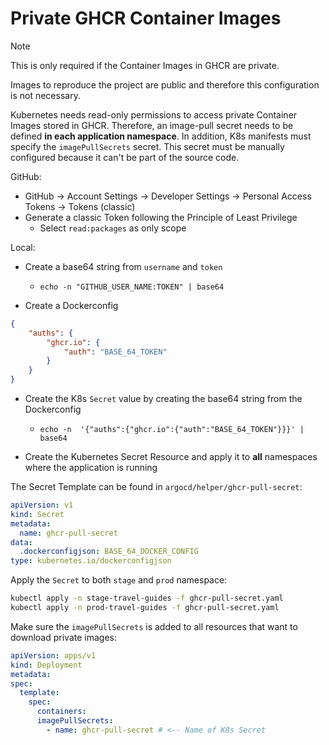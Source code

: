 # Private GHCR Container Images

> [!NOTE]
> This is only required if the Container Images in GHCR are private.
>
> Images to reproduce the project are public and therefore this configuration is not necessary.

Kubernetes needs read-only permissions to access private Container Images stored in GHCR.
Therefore, an image-pull secret needs to be defined **in each application namespace**.
In addition, K8s manifests must specify the `imagePullSecrets` secret.
This secret must be manually configured because it can't be part of the source code.

GitHub:

- GitHub -> Account Settings -> Developer Settings -> Personal Access Tokens -> Tokens (classic)
- Generate a classic Token following the Principle of Least Privilege
   - Select `read:packages` as only scope

Local:

- Create a base64 string from `username` and `token`
   - `echo -n "GITHUB_USER_NAME:TOKEN" | base64`

- Create a Dockerconfig

```json
{
    "auths": {
        "ghcr.io": {
            "auth": "BASE_64_TOKEN"
        }
    }
}
```

- Create the K8s `Secret` value by creating the base64 string from the Dockerconfig
   - `echo -n  '{"auths":{"ghcr.io":{"auth":"BASE_64_TOKEN"}}}' | base64`

- Create the Kubernetes Secret Resource and apply it to **all** namespaces where the application is running

The Secret Template can be found in `argocd/helper/ghcr-pull-secret`:

```yaml
apiVersion: v1
kind: Secret
metadata:
  name: ghcr-pull-secret
data:
  .dockerconfigjson: BASE_64_DOCKER_CONFIG
type: kubernetes.io/dockerconfigjson
```

Apply the `Secret` to both `stage` and `prod` namespace:

```bash {"cwd":"../argocd/helper","name":"Apply Image Pull Secrets"}
kubectl apply -n stage-travel-guides -f ghcr-pull-secret.yaml
kubectl apply -n prod-travel-guides -f ghcr-pull-secret.yaml
```

Make sure the `imagePullSecrets` is added to all resources that want to download private images:

```yaml {"excludeFromRunAll":"false","interactive":"true"}
apiVersion: apps/v1
kind: Deployment
metadata:
spec:
  template:
    spec:
      containers:
      imagePullSecrets:
        - name: ghcr-pull-secret # <-- Name of K8s Secret
```
